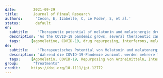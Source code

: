 ```yaml
---
date:        2021-09-29
title:       Journal of Pineal Research
authors:      'Cecon, E, Izabelle, C, Le Poder, S, et al.'
status:       default
en:
  subtitle:    'Therapeutic potential of melatonin and melatonergic drugs on K18-hACE2 mice infected with SARS-CoV-2'
  description: 'As the COVID-19 pandemic grows, several therapeutic candidates are being tested or undergoing clinical trials. Although prophylactic vaccination against SARS-CoV-2 infection has been shown to be effective, no definitive treatment exists to date in the event of infection. The rapid spread of infection by SARS-CoV-2 and its variants fully warrants the continued evaluation of drug treatments for COVID-19, especially in the context of repurposing of already available and safe drugs. Here, we explored the therapeutic potential of melatonin and melatonergic compounds in attenuating COVID-19 pathogenesis in mice expressing human ACE2 receptor (K18-hACE2), strongly susceptible to SARS-CoV-2 infection. Daily administration of melatonin, agomelatine, or ramelteon delays the occurrence of severe clinical outcome with improvement of survival, especially with high melatonin dose. Although no changes in most lung inflammatory cytokines are observed, treatment with melatonergic compounds limits the exacerbated local lung production of type I and type III interferons, which is likely associated with the observed improved symptoms in treated mice. The promising results from this preclinical study should encourage studies examining the benefits of repurposing melatonergic drugs to treat COVID-19 and related diseases in humans.'
  tags:     [agomelatine, COVID-19, drug repurposing, interferons, melatonin, ramelteon, SARS-CoV-2]
de: 
  subtitle:    'Therapeutisches Potential von Melatonin und melatonergischen Medikamenten bei K18-hACE2-Mäusen, die mit SARS-CoV-2 infiziert sind'
  description: 'Während die COVID-19-Pandemie zunimmt, werden mehrere therapeutische Kandidaten getestet oder befinden sich in der klinischen Prüfung. Obwohl sich die prophylaktische Impfung gegen eine SARS-CoV-2-Infektion als wirksam erwiesen hat, gibt es bis heute keine definitive Behandlung für den Fall einer Infektion. Die rasche Ausbreitung der Infektion durch SARS-CoV-2 und seine Varianten rechtfertigt die fortgesetzte Evaluierung medikamentöser Behandlungen für COVID-19, insbesondere im Zusammenhang mit der Wiederverwendung bereits verfügbarer und sicherer Medikamente. Hier haben wir das therapeutische Potenzial von Melatonin und melatonergischen Verbindungen zur Abschwächung der COVID-19-Pathogenese bei Mäusen untersucht, die den menschlichen ACE2-Rezeptor (K18-hACE2) exprimieren und sehr anfällig für SARS-CoV-2-Infektionen sind. Die tägliche Verabreichung von Melatonin, Agomelatin oder Ramelteon verzögert das Auftreten eines schweren klinischen Verlaufs und verbessert die Überlebensrate, insbesondere bei hoher Melatonindosis. Obwohl bei den meisten entzündlichen Zytokinen in der Lunge keine Veränderungen zu beobachten sind, begrenzt die Behandlung mit melatonergischen Verbindungen die verstärkte lokale Lungenproduktion von Typ-I- und Typ-III-Interferonen, was wahrscheinlich mit der beobachteten Verbesserung der Symptome bei den behandelten Mäusen zusammenhängt. Die vielversprechenden Ergebnisse dieser präklinischen Studie sollten zu Studien ermutigen, die den Nutzen einer Neuausrichtung melatonergischer Arzneimittel zur Behandlung von COVID-19 und verwandten Krankheiten beim Menschen untersuchen.'
  tags:     [Agomelatin, COVID-19, Repurposing von Arzneimitteln, Interferone, Melatonin, Ramelteon, SARS-CoV-2]
group:       "Treatments"
credit:     https://doi.org/10.1111/jpi.12772
---
```


